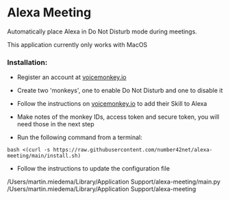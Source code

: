 # Alexa Meeting
Automatically place Alexa in Do Not Disturb mode during meetings.

This application currently only works with MacOS

### Installation:

+ Register an account at [voicemonkey.io](https://voicemonkey.io/)
+ Create two 'monkeys', one to enable Do Not Disturb and one to disable it
+ Follow the instructions on [voicemonkey.io](https://voicemonkey.io/docs) to add their Skill to Alexa
+ Make notes of the monkey IDs, access token and secure token, you will need those in the next step

+ Run the following command from a terminal:

```
bash <(curl -s https://raw.githubusercontent.com/number42net/alexa-meeting/main/install.sh)
```

+ Follow the instructions to update the configuration file


/Users/martin.miedema/Library/Application Support/alexa-meeting/main.py
/Users/martin.miedema/Library/Application Support/alexa-meeting